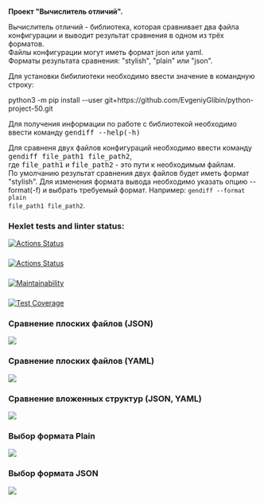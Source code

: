 <p><strong>Проект "Вычислитель отличий".</strong></p>

Вычислитель отличий - библиотека, которая сравнивает два файла конфигурации и выводит результат сравнения в одном из трёх форматов.<br>
Файлы конфигурации могут иметь формат json или yaml.<br>
Форматы результата сравнения: "stylish", "plain" или "json".<br>

Для установки бибилиотеки необходимо ввести значение в командную строку:<br>
<p>python3 -m pip install --user git+https://github.com/EvgeniyGlibin/python-project-50.git</p>

Для получения информации по работе с библиотекой необходимо ввести команду <kbd>gendiff --help(-h)</kbd>

Для сравненя двух файлов конфигураций необходимо ввести команду <kbd>gendiff file_path1 file_path2</kbd>,<br>
где <kbd>file_path1</kbd> и <kbd>file_path2</kbd> - это пути к необходимым файлам.<br>
По умолчанию результат сравнения двух файлов будет иметь формат "stylish". Для изменения формата вывода необходимо указать опцию --format(-f) и выбрать требуемый формат.
Например: <code>gendiff --format plain file_path1 file_path2</code>.


### Hexlet tests and linter status:
[![Actions Status](https://github.com/EvgeniyGlibin/python-project-50/workflows/hexlet-check/badge.svg)](https://github.com/EvgeniyGlibin/python-project-50/actions)
###
[![Actions Status](https://github.com/EvgeniyGlibin/python-project-50/workflows/gendiff-check/badge.svg)](https://github.com/EvgeniyGlibin/python-project-50/actions)
###
[![Maintainability](https://api.codeclimate.com/v1/badges/ae288673048b7619f3a9/maintainability)](https://codeclimate.com/github/EvgeniyGlibin/python-project-50/maintainability)

###
[![Test Coverage](https://api.codeclimate.com/v1/badges/ae288673048b7619f3a9/test_coverage)](https://codeclimate.com/github/EvgeniyGlibin/python-project-50/test_coverage)

### Сравнение плоских файлов (JSON)
<a href="https://asciinema.org/a/598716" target="_blank"><img src="https://asciinema.org/a/598716.svg" /></a>

### Сравнение плоских файлов (YAML)
<a href="https://asciinema.org/a/598717" target="_blank"><img src="https://asciinema.org/a/598717.svg" /></a>

### Сравнение вложенных структур (JSON, YAML)
<a href="https://asciinema.org/a/599806" target="_blank"><img src="https://asciinema.org/a/599806.svg" /></a>

### Выбор формата Plain
<a href="https://asciinema.org/a/600821" target="_blank"><img src="https://asciinema.org/a/600821.svg" /></a>

### Выбор формата JSON
<a href="https://asciinema.org/a/600823" target="_blank"><img src="https://asciinema.org/a/600823.svg" /></a>
